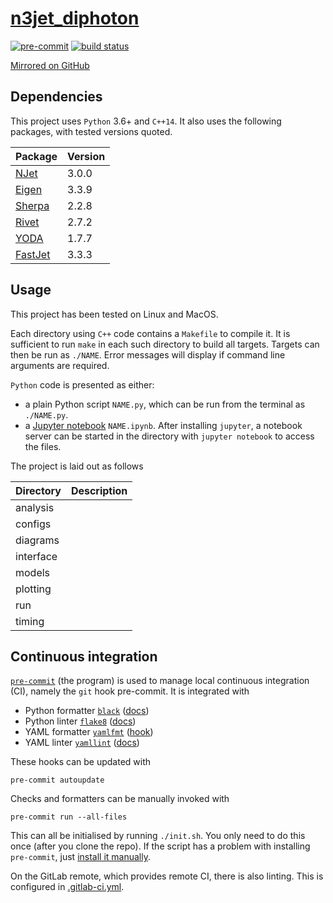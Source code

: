 # [n3jet_diphoton](https://gitlab.com/JosephPB/n3jet_diphoton)

[![pre-commit](https://img.shields.io/badge/pre--commit-enabled-brightgreen?logo=pre-commit&logoColor=white)](https://github.com/pre-commit/pre-commit)
[![build status](https://gitlab.com/JosephPB/n3jet_diphoton/badges/main/pipeline.svg?ignore_skipped=true)](https://gitlab.com/JosephPB/n3jet_diphoton/-/pipelines)

[Mirrored on GitHub](https://github.com/JosephPB/n3jet_diphoton)

## Dependencies

This project uses `Python` 3.6+ and `C++14`.
It also uses the following packages, with tested versions quoted.

| Package                                 | Version |
| --------------------------------------- | ------- |
| [NJet](https://bitbucket.org/njet/njet) | 3.0.0   |
| [Eigen](https://eigen.tuxfamily.org)    | 3.3.9   |
| [Sherpa](https://sherpa-team.gitlab.io) | 2.2.8   |
| [Rivet](https://rivet.hepforge.org)     | 2.7.2   |
| [YODA](https://yoda.hepforge.org/)      | 1.7.7   |
| [FastJet](http://fastjet.fr/)           | 3.3.3   |

## Usage

This project has been tested on Linux and MacOS.

Each directory using `C++` code contains a `Makefile` to compile it.
It is sufficient to run `make` in each such directory to build all targets.
Targets can then be run as `./NAME`.
Error messages will display if command line arguments are required.

`Python` code is presented as either:

* a plain Python script `NAME.py`, which can be run from the terminal as `./NAME.py`.
* a [Jupyter notebook](https://jupyter.org/) `NAME.ipynb`. After installing `jupyter`, a notebook server can be started in the directory with `jupyter notebook` to access the files.

The project is laid out as follows

|Directory|Description|
|---|---|
|analysis||
|configs||
|diagrams||
|interface||
|models||
|plotting||
|run||
|timing||
 
## Continuous integration

[`pre-commit`](https://pre-commit.com/) (the program) is used to manage local continuous integration (CI), namely the `git` hook pre-commit.
It is integrated with

-   Python formatter [`black`](https://github.com/psf/black) ([docs](https://black.readthedocs.io/en/stable/version_control_integration.html))
-   Python linter [`flake8`](https://github.com/pycqa/flake8) ([docs](https://flake8.pycqa.org/en/latest/user/using-hooks.html))
-   YAML formatter [`yamlfmt`](https://github.com/mmlb/yamlfmt) ([hook](https://github.com/jumanjihouse/pre-commit-hook-yamlfmt))
-   YAML linter [`yamllint`](https://github.com/adrienverge/yamllint) ([docs](https://yamllint.readthedocs.io/en/stable/integration.html))

These hooks can be updated with

```shell
pre-commit autoupdate
```

Checks and formatters can be manually invoked with

```shell
pre-commit run --all-files
```

This can all be initialised by running `./init.sh`.
You only need to do this once (after you clone the repo).
If the script has a problem with installing `pre-commit`, just [install it manually](https://pre-commit.com/index.html#installation).

On the GitLab remote, which provides remote CI, there is also linting.
This is configured in [.gitlab-ci.yml](.gitlab-ci.yml).
